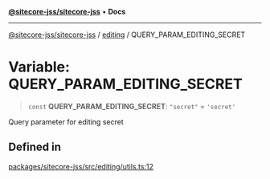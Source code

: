 [**@sitecore-jss/sitecore-jss**](../../README.md) • **Docs**

***

[@sitecore-jss/sitecore-jss](../../README.md) / [editing](../README.md) / QUERY\_PARAM\_EDITING\_SECRET

# Variable: QUERY\_PARAM\_EDITING\_SECRET

> `const` **QUERY\_PARAM\_EDITING\_SECRET**: `"secret"` = `'secret'`

Query parameter for editing secret

## Defined in

[packages/sitecore-jss/src/editing/utils.ts:12](https://github.com/Sitecore/jss/blob/985b48123d22355eab461b2ffafe781c2cbca1ac/packages/sitecore-jss/src/editing/utils.ts#L12)
